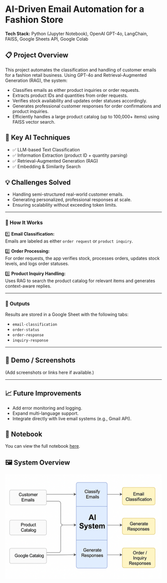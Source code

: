 # AI-Driven Email Automation for a Fashion Store

**Tech Stack:** Python (Jupyter Notebook), OpenAI GPT-4o, LangChain, FAISS, Google Sheets API, Google Colab

## 📋 Project Overview

This project automates the classification and handling of customer emails for a fashion retail business. Using GPT-4o and Retrieval-Augmented Generation (RAG), the system:

- Classifies emails as either product inquiries or order requests.
- Extracts product IDs and quantities from order requests.
- Verifies stock availability and updates order statuses accordingly.
- Generates professional customer responses for order confirmations and product inquiries.
- Efficiently handles a large product catalog (up to 100,000+ items) using FAISS vector search.

## 🔑 Key AI Techniques

- ✅ LLM-based Text Classification
- ✅ Information Extraction (product ID + quantity parsing)
- ✅ Retrieval-Augmented Generation (RAG)
- ✅ Embedding & Similarity Search

## 💡 Challenges Solved

- Handling semi-structured real-world customer emails.
- Generating personalized, professional responses at scale.
- Ensuring scalability without exceeding token limits.

---

### 🚀 How It Works

1️⃣ **Email Classification:**  
   Emails are labeled as either `order request` or `product inquiry`.

2️⃣ **Order Processing:**  
   For order requests, the app verifies stock, processes orders, updates stock levels, and logs order statuses.

3️⃣ **Product Inquiry Handling:**  
   Uses RAG to search the product catalog for relevant items and generates context-aware replies.

---

### 📂 Outputs

Results are stored in a Google Sheet with the following tabs:

- `email-classification`
- `order-status`
- `order-response`
- `inquiry-response`

---

## 🔗 Demo / Screenshots

(Add screenshots or links here if available.)

---

## 📈 Future Improvements

- Add error monitoring and logging.
- Expand multi-language support.
- Integrate directly with live email systems (e.g., Gmail API).
## 📓 Notebook

You can view the full notebook [here](./AI%20Email%20Automation%20Tariq%20Syed%20fashion%20store%20email%20automation.ipynb).

## 🖼️ System Overview

![Flow Diagram](./flow.png)
